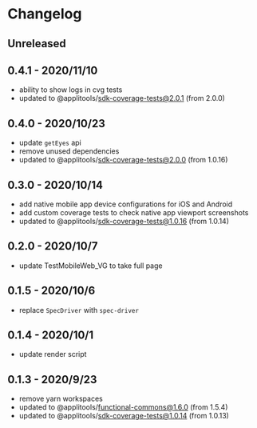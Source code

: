 # Changelog

## Unreleased


## 0.4.1 - 2020/11/10

- ability to show logs in cvg tests
- updated to @applitools/sdk-coverage-tests@2.0.1 (from 2.0.0)

## 0.4.0 - 2020/10/23

- update `getEyes` api
- remove unused dependencies
- updated to @applitools/sdk-coverage-tests@2.0.0 (from 1.0.16)

## 0.3.0 - 2020/10/14

- add native mobile app device configurations for iOS and Android
- add custom coverage tests to check native app viewport screenshots
- updated to @applitools/sdk-coverage-tests@1.0.16 (from 1.0.14)

## 0.2.0 - 2020/10/7

- update TestMobileWeb_VG to take full page

## 0.1.5 - 2020/10/6

- replace `SpecDriver` with `spec-driver`

## 0.1.4 - 2020/10/1

- update render script

## 0.1.3 - 2020/9/23

- remove yarn workspaces
- updated to @applitools/functional-commons@1.6.0 (from 1.5.4)
- updated to @applitools/sdk-coverage-tests@1.0.14 (from 1.0.13)

